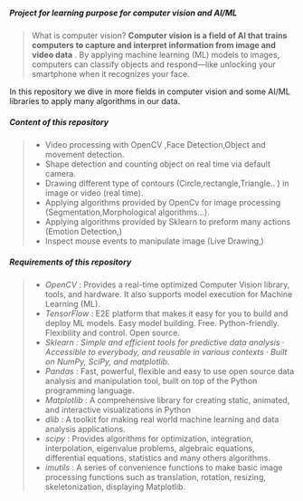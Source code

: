 ##### Project for learning purpose for computer vision and AI/ML

> What is computer vision?  **Computer vision is a field of AI that trains computers to capture and interpret information from image and video data** . By applying machine learning (ML) models to images, computers can classify objects and respond—like unlocking your smartphone when it recognizes your face.

In this repository we dive in more fields in computer vision and some AI/ML libraries to apply many algorithms in our data.

##### Content of this repository

> * Video processing with OpenCV ,Face Detection,Object and movement detection.
> * Shape detection and counting object on real time via default camera.
> * Drawing different type of contours (Circle,rectangle,Triangle.. ) in image or video (real time).
> * Applying algorithms provided by OpenCv for image processing (Segmentation,Morphological algorithms...).
> * Applying algorithms provided by Sklearn to preform many actions (Emotion Detection,)
> * Inspect mouse events to manipulate image (Live Drawing,)

##### Requirements of this repository

> * *OpenCV* : Provides a real-time optimized Computer Vision library, tools, and hardware. It also supports model execution for Machine Learning (ML).
> * *TensorFlow* : E2E platform that makes it easy for you to build and deploy ML models. Easy model building. Free. Python-friendly. Flexibility and control. Open source.
> * *Sklearn : Simple and efficient tools for predictive data analysis · Accessible to everybody, and reusable in various contexts · Built on NumPy, SciPy, and matplotlib.*
> * *Pandas* : Fast, powerful, flexible and easy to use open source data analysis and manipulation tool, built on top of the Python programming language.
> * *Matplotlib* : A comprehensive library for creating static, animated, and interactive visualizations in Python
> * *dlib* : A toolkit for making real world machine learning and data analysis applications.
> * *scipy* : Provides algorithms for optimization, integration, interpolation, eigenvalue problems, algebraic equations, differential equations, statistics and many others algorithms.
> * *imutils* : A series of convenience functions to make basic image processing functions such as translation, rotation, resizing, skeletonization, displaying Matplotlib.
